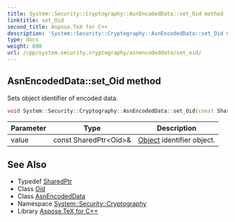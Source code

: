 ```yaml
---
title: System::Security::Cryptography::AsnEncodedData::set_Oid method
linktitle: set_Oid
second_title: Aspose.TeX for C++
description: 'System::Security::Cryptography::AsnEncodedData::set_Oid method. Sets object identifier of encoded data in C++.'
type: docs
weight: 600
url: /cpp/system.security.cryptography/asnencodeddata/set_oid/
---
```

## AsnEncodedData::set_Oid method


Sets object identifier of encoded data.

```cpp
void System::Security::Cryptography::AsnEncodedData::set_Oid(const SharedPtr<Oid> &value)
```


| Parameter | Type | Description |
| --- | --- | --- |
| value | const SharedPtr\<Oid\>\& | [Object](../../../system/object/) identifier object. |

## See Also

* Typedef [SharedPtr](../../../system/sharedptr/)
* Class [Oid](../../oid/)
* Class [AsnEncodedData](../)
* Namespace [System::Security::Cryptography](../../)
* Library [Aspose.TeX for C++](../../../)
